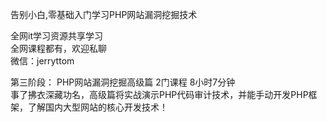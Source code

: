 告别小白,零基础入门学习PHP网站漏洞挖掘技术

全网it学习资源共享学习<br>全网课程都有，欢迎私聊<br>微信：jerryttom<br>

第三阶段： PHP网站漏洞挖掘高级篇 2门课程 8小时7分钟<br> 事了拂衣深藏功名，高级篇将实战演示PHP代码审计技术，并能手动开发PHP框架，了解国内大型网站的核心开发技术！